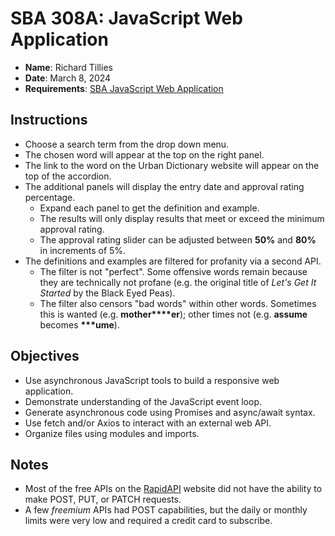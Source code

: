 # SBA 308A: JavaScript Web Application

* **Name**: Richard Tillies
* **Date**: March 8, 2024
* **Requirements**: [SBA JavaScript Web Application](docs/sba-js-web-application.pdf)

## Instructions

* Choose a search term from the drop down menu.
* The chosen word will appear at the top on the right panel.
* The link to the word on the Urban Dictionary website will appear on the top of the accordion.
* The additional panels will display the entry date and approval rating percentage.
  * Expand each panel to get the definition and example.
  * The results will only display results that meet or exceed the minimum approval rating.
  * The approval rating slider can be adjusted between **50%** and **80%** in increments of 5%.
* The definitions and examples are filtered for profanity via a second API.
  * The filter is not "perfect". Some offensive words remain because they are technically not profane (e.g. the original title of *Let's Get It Started* by the Black Eyed Peas).
  * The filter also censors "bad words" within other words. Sometimes this is wanted (e.g. **mother\*\*\*\*er**); other times not (e.g. **assume** becomes **\*\*\*ume**). 

## Objectives

* Use asynchronous JavaScript tools to build a responsive web application.
* Demonstrate understanding of the JavaScript event loop.
* Generate asynchronous code using Promises and async/await syntax.
* Use fetch and/or Axios to interact with an external web API.
* Organize files using modules and imports.

## Notes

* Most of the free APIs on the [RapidAPI](https://rapidapi.com/hub) website did not have the ability to make POST, PUT, or PATCH requests.
* A few *freemium* APIs had POST capabilities, but the daily or monthly limits were very low and required a credit card to subscribe.